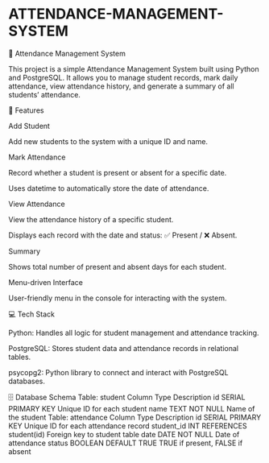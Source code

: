 # ATTENDANCE-MANAGEMENT-SYSTEM
📘 Attendance Management System

This project is a simple Attendance Management System built using Python and PostgreSQL. It allows you to manage student records, mark daily attendance, view attendance history, and generate a summary of all students’ attendance.

🔧 Features

Add Student

Add new students to the system with a unique ID and name.

Mark Attendance

Record whether a student is present or absent for a specific date.

Uses datetime to automatically store the date of attendance.

View Attendance

View the attendance history of a specific student.

Displays each record with the date and status: ✅ Present / ❌ Absent.

Summary

Shows total number of present and absent days for each student.

Menu-driven Interface

User-friendly menu in the console for interacting with the system.

💻 Tech Stack

Python: Handles all logic for student management and attendance tracking.

PostgreSQL: Stores student data and attendance records in relational tables.

psycopg2: Python library to connect and interact with PostgreSQL databases.

🗄️ Database Schema
Table: student
Column	Type	Description
id	SERIAL PRIMARY KEY	Unique ID for each student
name	TEXT NOT NULL	Name of the student
Table: attendance
Column	Type	Description
id	SERIAL PRIMARY KEY	Unique ID for each attendance record
student_id	INT REFERENCES student(id)	Foreign key to student table
date	DATE NOT NULL	Date of attendance
status	BOOLEAN DEFAULT TRUE	TRUE if present, FALSE if absent
